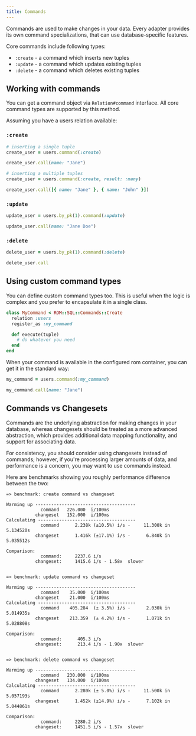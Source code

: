 ```yaml
---
title: Commands
---
```


Commands are used to make changes in your data. Every adapter provides its own command specializations, that can use database-specific features.

Core commands include following types:

- `:create` - a command which inserts new tuples
- `:update` - a command which updates existing tuples
- `:delete` - a command which deletes existing tuples

## Working with commands

You can get a command object via `Relation#command` interface. All core command types are supported by this method.

Assuming you have a users relation available:

### `:create`

```ruby
# inserting a single tuple
create_user = users.command(:create)

create_user.call(name: "Jane")

# inserting a multiple tuples
create_user = users.command(:create, result: :many)

create_user.call([{ name: "Jane" }, { name: "John" }])
```

### `:update`

```ruby
update_user = users.by_pk(1).command(:update)

update_user.call(name: "Jane Doe")
```

### `:delete`

```ruby
delete_user = users.by_pk(1).command(:delete)

delete_user.call
```

## Using custom command types

You can define custom command types too. This is useful when the logic is complex and you prefer to encapsulate it in a single class.

```ruby
class MyCommand < ROM::SQL::Commands::Create
  relation :users
  register_as :my_command

  def execute(tuple)
    # do whatever you need
  end
end
```

When your command is available in the configured rom container, you can get it in the standard way:

```ruby
my_command = users.command(:my_command)

my_command.call(name: "Jane")
```

## Commands vs Changesets

Commands are the underlying abstraction for making changes in your database, whereas changesets should be treated as a more advanced abstraction, which provides additional data mapping functionality, and support for associating data.

For consistency, you should consider using changesets instead of commands; however, if you're processing larger amounts of data, and performance is a concern, you may want to use commands instead.

Here are benchmarks showing you roughly performance difference between the two:

```
=> benchmark: create command vs changeset

Warming up --------------------------------------
             command   226.000  i/100ms
           changeset   152.000  i/100ms
Calculating -------------------------------------
             command      2.238k (±10.5%) i/s -     11.300k in   5.134520s
           changeset      1.416k (±17.1%) i/s -      6.840k in   5.035512s

Comparison:
             command:     2237.6 i/s
           changeset:     1415.6 i/s - 1.58x  slower


=> benchmark: update command vs changeset

Warming up --------------------------------------
             command    35.000  i/100ms
           changeset    21.000  i/100ms
Calculating -------------------------------------
             command    405.284  (± 3.5%) i/s -      2.030k in   5.014935s
           changeset    213.359  (± 4.2%) i/s -      1.071k in   5.028808s

Comparison:
             command:      405.3 i/s
           changeset:      213.4 i/s - 1.90x  slower


=> benchmark: delete command vs changeset

Warming up --------------------------------------
             command   230.000  i/100ms
           changeset   134.000  i/100ms
Calculating -------------------------------------
             command      2.280k (± 5.0%) i/s -     11.500k in   5.057193s
           changeset      1.452k (±14.9%) i/s -      7.102k in   5.044861s

Comparison:
             command:     2280.2 i/s
           changeset:     1451.5 i/s - 1.57x  slower
```

